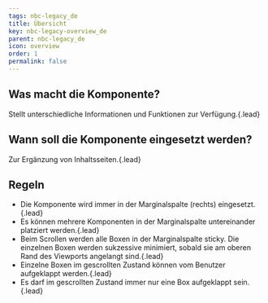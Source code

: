```yaml
---
tags: nbc-legacy_de
title: Übersicht
key: nbc-legacy-overview_de
parent: nbc-legacy_de
icon: overview
order: 1
permalink: false  
---
```


## Was macht die Komponente?
Stellt unterschiedliche Informationen und Funktionen zur Verfügung.{.lead}

## Wann soll die Komponente eingesetzt werden? 
Zur Ergänzung von Inhaltsseiten.{.lead}

## Regeln
* Die Komponente wird immer in der Marginalspalte (rechts) eingesetzt.{.lead}
* Es können mehrere Komponenten in der Marginalspalte untereinander platziert werden.{.lead}
* Beim Scrollen werden alle Boxen in der Marginalspalte sticky. Die einzelnen Boxen werden sukzessive minimiert, sobald sie am oberen Rand des Viewports angelangt sind.{.lead}
* Einzelne Boxen im gescrollten Zustand können vom Benutzer aufgeklappt werden.{.lead}
* Es darf im gescrollten Zustand immer nur eine Box aufgeklappt sein.{.lead}